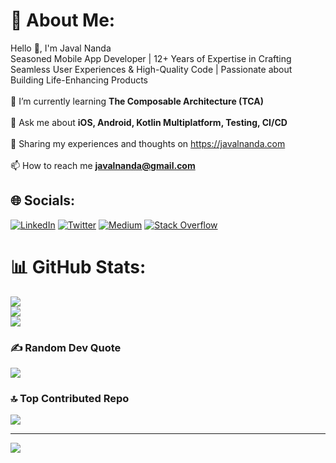 # 💫 About Me:
Hello 👋, I'm Javal Nanda<br>Seasoned Mobile App Developer | 12+ Years of Expertise in Crafting Seamless User Experiences & High-Quality Code | Passionate about Building Life-Enhancing Products<br><br>🌱 I’m currently learning **The Composable Architecture (TCA)**<br><br>💬 Ask me about **iOS, Android, Kotlin Multiplatform, Testing, CI/CD**<br><br>📝 Sharing my experiences and thoughts on https://javalnanda.com<br><br>📫 How to reach me **javalnanda@gmail.com**<br>


## 🌐 Socials:
[![LinkedIn](https://img.shields.io/badge/LinkedIn-%230077B5.svg?logo=linkedin&logoColor=white)](https://linkedin.com/in/javalnanda) [![Twitter](https://img.shields.io/badge/Twitter-%231DA1F2.svg?logo=Twitter&logoColor=white)](https://twitter.com/javalnanda) [![Medium](https://img.shields.io/badge/Medium-12100E?logo=medium&logoColor=white)](https://medium.com/@javalnanda) [![Stack Overflow](https://img.shields.io/badge/-Stackoverflow-FE7A16?logo=stack-overflow&logoColor=white)](https://stackoverflow.com/users/419346)

# 📊 GitHub Stats:
![](https://github-readme-stats.vercel.app/api?username=javalnanda&theme=dark&hide_border=false&include_all_commits=true&count_private=true)<br/>
![](https://github-readme-streak-stats.herokuapp.com/?user=javalnanda&theme=dark&hide_border=false)<br/>
![](https://github-readme-stats.vercel.app/api/top-langs/?username=javalnanda&theme=dark&hide_border=false&include_all_commits=true&count_private=true&layout=compact)

### ✍️ Random Dev Quote
![](https://quotes-github-readme.vercel.app/api?type=horizontal&theme=radical)

### 🔝 Top Contributed Repo
![](https://github-contributor-stats.vercel.app/api?username=javalnanda&limit=5&theme=dark&combine_all_yearly_contributions=true)

---
[![](https://visitcount.itsvg.in/api?id=javalnanda&icon=0&color=0)](https://visitcount.itsvg.in)
